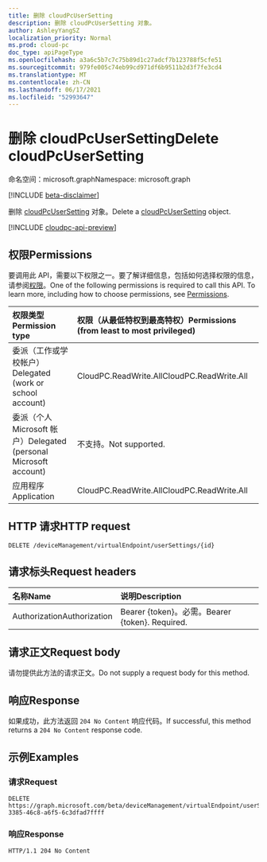 ```yaml
---
title: 删除 cloudPcUserSetting
description: 删除 cloudPcUserSetting 对象。
author: AshleyYangSZ
localization_priority: Normal
ms.prod: cloud-pc
doc_type: apiPageType
ms.openlocfilehash: a3a6c5b7c7c75b89d1c27adcf7b123788f5cfe51
ms.sourcegitcommit: 979fe005c74eb99cd971df6b9511b2d3f7fe3cd4
ms.translationtype: MT
ms.contentlocale: zh-CN
ms.lasthandoff: 06/17/2021
ms.locfileid: "52993647"
---
```

# <a name="delete-cloudpcusersetting"></a><span data-ttu-id="f34df-103">删除 cloudPcUserSetting</span><span class="sxs-lookup"><span data-stu-id="f34df-103">Delete cloudPcUserSetting</span></span>

<span data-ttu-id="f34df-104">命名空间：microsoft.graph</span><span class="sxs-lookup"><span data-stu-id="f34df-104">Namespace: microsoft.graph</span></span>

[!INCLUDE [beta-disclaimer](../../includes/beta-disclaimer.md)]

<span data-ttu-id="f34df-105">删除 [cloudPcUserSetting](../resources/cloudpcusersetting.md) 对象。</span><span class="sxs-lookup"><span data-stu-id="f34df-105">Delete a [cloudPcUserSetting](../resources/cloudpcusersetting.md) object.</span></span>

[!INCLUDE [cloudpc-api-preview](../../includes/cloudpc-api-preview.md)]
## <a name="permissions"></a><span data-ttu-id="f34df-106">权限</span><span class="sxs-lookup"><span data-stu-id="f34df-106">Permissions</span></span>

<span data-ttu-id="f34df-p101">要调用此 API，需要以下权限之一。要了解详细信息，包括如何选择权限的信息，请参阅[权限](/graph/permissions-reference)。</span><span class="sxs-lookup"><span data-stu-id="f34df-p101">One of the following permissions is required to call this API. To learn more, including how to choose permissions, see [Permissions](/graph/permissions-reference).</span></span>

|<span data-ttu-id="f34df-109">权限类型</span><span class="sxs-lookup"><span data-stu-id="f34df-109">Permission type</span></span>|<span data-ttu-id="f34df-110">权限（从最低特权到最高特权）</span><span class="sxs-lookup"><span data-stu-id="f34df-110">Permissions (from least to most privileged)</span></span>|
|:---|:---|
|<span data-ttu-id="f34df-111">委派（工作或学校帐户）</span><span class="sxs-lookup"><span data-stu-id="f34df-111">Delegated (work or school account)</span></span>|<span data-ttu-id="f34df-112">CloudPC.ReadWrite.All</span><span class="sxs-lookup"><span data-stu-id="f34df-112">CloudPC.ReadWrite.All</span></span>|
|<span data-ttu-id="f34df-113">委派（个人 Microsoft 帐户）</span><span class="sxs-lookup"><span data-stu-id="f34df-113">Delegated (personal Microsoft account)</span></span>|<span data-ttu-id="f34df-114">不支持。</span><span class="sxs-lookup"><span data-stu-id="f34df-114">Not supported.</span></span>|
|<span data-ttu-id="f34df-115">应用程序</span><span class="sxs-lookup"><span data-stu-id="f34df-115">Application</span></span>|<span data-ttu-id="f34df-116">CloudPC.ReadWrite.All</span><span class="sxs-lookup"><span data-stu-id="f34df-116">CloudPC.ReadWrite.All</span></span>|

## <a name="http-request"></a><span data-ttu-id="f34df-117">HTTP 请求</span><span class="sxs-lookup"><span data-stu-id="f34df-117">HTTP request</span></span>

<!-- {
  "blockType": "ignored"
}
-->

``` http
DELETE /deviceManagement/virtualEndpoint/userSettings/{id}
```

## <a name="request-headers"></a><span data-ttu-id="f34df-118">请求标头</span><span class="sxs-lookup"><span data-stu-id="f34df-118">Request headers</span></span>
|<span data-ttu-id="f34df-119">名称</span><span class="sxs-lookup"><span data-stu-id="f34df-119">Name</span></span>|<span data-ttu-id="f34df-120">说明</span><span class="sxs-lookup"><span data-stu-id="f34df-120">Description</span></span>|
|:---|:---|
|<span data-ttu-id="f34df-121">Authorization</span><span class="sxs-lookup"><span data-stu-id="f34df-121">Authorization</span></span>|<span data-ttu-id="f34df-p102">Bearer {token}。必需。</span><span class="sxs-lookup"><span data-stu-id="f34df-p102">Bearer {token}. Required.</span></span>|

## <a name="request-body"></a><span data-ttu-id="f34df-124">请求正文</span><span class="sxs-lookup"><span data-stu-id="f34df-124">Request body</span></span>
<span data-ttu-id="f34df-125">请勿提供此方法的请求正文。</span><span class="sxs-lookup"><span data-stu-id="f34df-125">Do not supply a request body for this method.</span></span>

## <a name="response"></a><span data-ttu-id="f34df-126">响应</span><span class="sxs-lookup"><span data-stu-id="f34df-126">Response</span></span>

<span data-ttu-id="f34df-127">如果成功，此方法返回 `204 No Content` 响应代码。</span><span class="sxs-lookup"><span data-stu-id="f34df-127">If successful, this method returns a `204 No Content` response code.</span></span>

## <a name="examples"></a><span data-ttu-id="f34df-128">示例</span><span class="sxs-lookup"><span data-stu-id="f34df-128">Examples</span></span>

### <a name="request"></a><span data-ttu-id="f34df-129">请求</span><span class="sxs-lookup"><span data-stu-id="f34df-129">Request</span></span>
<!-- {
  "blockType": "request",
  "name": "delete_cloudpcusersetting"
}
-->
``` http
DELETE https://graph.microsoft.com/beta/deviceManagement/virtualEndpoint/userSettings/b0c2d35f-3385-46c8-a6f5-6c3dfad7ffff
```


### <a name="response"></a><span data-ttu-id="f34df-130">响应</span><span class="sxs-lookup"><span data-stu-id="f34df-130">Response</span></span>

<!-- {
  "blockType": "response",
  "truncated": true
}
-->
``` http
HTTP/1.1 204 No Content
```
